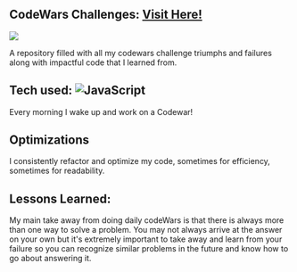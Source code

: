 ## CodeWars Challenges: <a href="https://www.codewars.com/users/jcardona0110" target="_blank">Visit Here!</a>

<img src="https://www.codewars.com/users/jcardona0110/badges/large">

A repository filled with all my codewars challenge triumphs and failures along with impactful code that I learned from.


## Tech used: ![JavaScript](https://img.shields.io/badge/javascript-%23323330.svg?style=for-the-badge&logo=javascript&logoColor=%23F7DF1E)

Every morning I wake up and work on a Codewar!

## Optimizations

I consistently refactor and optimize my code, sometimes for efficiency, sometimes for readability.


## Lessons Learned:

My main take away from doing daily codeWars is that there is always more than one way to solve a problem. You may not always arrive at the answer on your own but it's extremely important to take away and learn from your failure so you can recognize similar problems in the future and know how to go about answering it.
